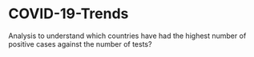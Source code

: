 # COVID-19-Trends
Analysis to understand which countries have had the highest number of positive cases against the number of tests?

